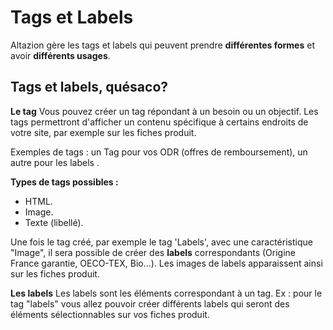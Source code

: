 # Tags et Labels

Altazion gère les tags et labels qui peuvent prendre **différentes formes** et avoir **différents usages**.

## Tags et labels, quésaco? 
**Le tag**
Vous pouvez créer un tag répondant à un besoin ou un objectif. Les tags permettront d'afficher un contenu spécifique à certains endroits de votre site, par exemple sur les fiches produit. 

Exemples de tags : un Tag pour vos ODR (offres de remboursement), un autre pour les labels .

**Types de tags possibles :** 
- HTML.
- Image.
- Texte (libellé).

Une fois le tag créé, par exemple le tag 'Labels', avec une caractéristique "Image", il sera possible de créer des **labels** correspondants (Origine France garantie, OECO-TEX, Bio...). Les images de labels apparaissent ainsi sur les fiches produit. 

**Les labels**
Les labels sont les éléments correspondant à un tag. 
Ex : pour le tag "labels" vous allez pouvoir créer différents labels qui seront des éléments sélectionnables sur vos fiches produit.
